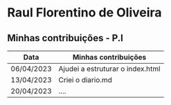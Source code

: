 # Raul Florentino de Oliveira


## Minhas contribuições - P.I

| Data       | Minhas contribuições |
|------------|----------------------------------|
| 06/04/2023 | Ajudei a estruturar o index.html |
| 13/04/2023 | Criei o diario.md |
| 20/04/2023 | .... |
